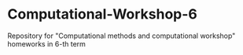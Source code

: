 # Computational-Workshop-6
Repository for "Computational methods and computational workshop" homeworks in 6-th term
